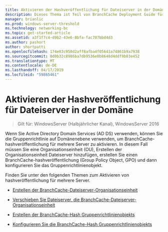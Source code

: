 ```yaml
---
title: Aktivieren der Hashveröffentlichung für Dateiserver in der Domäne
description: Dieses Thema ist Teil von BranchCache Deployment Guide für Windows Server 2016, die veranschaulicht, wie Sie BranchCache in verteilter und gehosteter Cachemodus zur Optimierung der WAN-bandbreitennutzung in Zweigstellen bereitstellen
manager: brianlic
ms.prod: windows-server-threshold
ms.technology: networking-bc
ms.topic: get-started-article
ms.assetid: a3f1f7c4-d9b2-43e6-8bfa-fac707bbd4d3
ms.author: pashort
author: shortpatti
ms.openlocfilehash: 174e83c950d2aff8afba4f05641a74861b9a7938
ms.sourcegitcommit: 0d0b32c8986ba7db9536e0b8648d4ddf9b03e452
ms.translationtype: MT
ms.contentlocale: de-DE
ms.lasthandoff: 04/17/2019
ms.locfileid: "59865461"
---
```

# <a name="enable-hash-publication-for-domain-member-file-servers"></a>Aktivieren der Hashveröffentlichung für Dateiserver in der Domäne

>Gilt für: WindowsServer (Halbjährlicher Kanal), WindowsServer 2016

Wenn Sie Active Directory Domain Services (AD DS) verwenden, können Sie die Gruppenrichtlinie auf Domänenebene verwenden, um BranchCache-hashveröffentlichung für mehrere Server zu aktivieren. In diesem Fall müssen Sie eine Organisationseinheit (OU), Erstellen der Organisationseinheit Dateiserver hinzufügen, erstellen Sie einen BranchCache-hashveröffentlichung (Group Policy Object, GPO) und dann konfigurieren Sie das Gruppenrichtlinienobjekt.  
  
Finden Sie unter den folgenden Themen zum Aktivieren von hashveröffentlichung für mehrere Server.  
  
-   [Erstellen der BranchCache-Dateiserver-Organisationseinheit](../../branchcache/deploy/Create-the-BranchCache-File-Servers-Organizational-Unit.md)  
  
-   [Verschieben Sie Dateiserver, die BranchCache-Dateiserver-Organisationseinheit](../../branchcache/deploy/Move-File-Servers-to-the-BranchCache-File-Servers-Organizational-Unit.md)  
  
-   [Erstellen der BranchCache-Hash Gruppenrichtlinienobjekts](../../branchcache/deploy/Create-the-BranchCache-Hash-Publication-Group-Policy-Object.md)  
  
-   [Konfigurieren Sie die BranchCache-Hash Gruppenrichtlinienobjekts](../../branchcache/deploy/Configure-the-BranchCache-Hash-Publication-Group-Policy-Object.md)  
  


